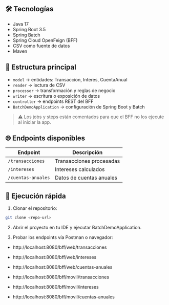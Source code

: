 
## 🛠️ Tecnologías
- Java 17  
- Spring Boot 3.5  
- Spring Batch  
- Spring Cloud OpenFeign (BFF)  
- CSV como fuente de datos  
- Maven  

## 📂 Estructura principal
- `model` → entidades: Transaccion, Interes, CuentaAnual  
- `reader` → lectura de CSV  
- `processor` → transformación y reglas de negocio  
- `writer` → escritura o exposición de datos  
- `controller` → endpoints REST del BFF  
- `BatchDemoApplication` → configuración de Spring Boot y Batch  

> ⚠️ Los jobs y steps están comentados para que el BFF no los ejecute al iniciar la app.

## 🌐 Endpoints disponibles
| Endpoint | Descripción |
|----------|------------|
| `/transacciones` | Transacciones procesadas |
| `/intereses` | Intereses calculados |
| `/cuentas-anuales` | Datos de cuentas anuales |

## 🚀 Ejecución rápida
1. Clonar el repositorio:
```bash
git clone <repo-url>
``` 

2. Abrir el proyecto en tu IDE y ejecutar BatchDemoApplication.

3. Probar los endpoints vía Postman o navegador:

- http://localhost:8080/bff/web/transacciones
- http://localhost:8080/bff/web/intereses
- http://localhost:8080/bff/web/cuentas-anuales

- http://localhost:8080/bff/movil/transacciones
- http://localhost:8080/bff/movil/intereses
- http://localhost:8080/bff/movil/cuentas-anuales
